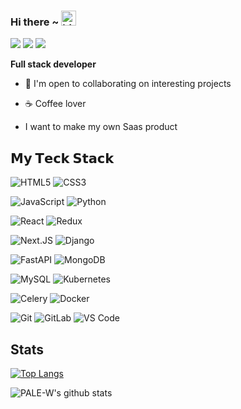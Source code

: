 ### Hi there ~ <img src="https://user-images.githubusercontent.com/1303154/88677602-1635ba80-d120-11ea-84d8-d263ba5fc3c0.gif" width="24px" alt="hi">

[![](https://img.shields.io/badge/-@Pale__W-%23181717?style=flat-square&logo=x)]([https://twitter.com/DogerazOfficial](https://twitter.com/Pale__W))
[![](https://img.shields.io/badge/-@dogeraz-%23181717?style=flat-square&logo=instagram)](https://www.instagram.com/dogeraz/)
[![](https://img.shields.io/badge/-@PALE_W-%23000000?style=flat-square&logo=youtube)](https://www.youtube.com/channel/UC6SAVNeHycnhi17MZCkiTmQ)



**Full stack developer**

- 🤝  I'm open to collaborating on interesting projects

- ☕️ Coffee lover


- I want to make my own Saas product

## 𝗠𝘆 𝗧𝗲𝗰𝗸 𝗦𝘁𝗮𝗰𝗸


![HTML5](https://img.shields.io/badge/html5-%23E34F26.svg?style=for-the-badge&logo=html5&logoColor=white) ![CSS3](https://img.shields.io/badge/css3-%231572B6.svg?style=for-the-badge&logo=css3&logoColor=white)

![JavaScript](https://img.shields.io/badge/javascript-%23323330.svg?style=for-the-badge&logo=javascript&logoColor=white) ![Python](https://img.shields.io/badge/python-3670A0?style=for-the-badge&logo=python&logoColor=white)

![React](https://img.shields.io/badge/react-%2320232a.svg?style=for-the-badge&logo=react&logoColor=white) ![Redux](https://img.shields.io/badge/redux-%23593d88.svg?style=for-the-badge&logo=redux&logoColor=white)

![Next.JS](https://img.shields.io/badge/Next-black?style=for-the-badge&logo=next.js&logoColor=white) ![Django](https://img.shields.io/badge/django-%23092E20.svg?style=for-the-badge&logo=django&logoColor=white)

![FastAPI](https://img.shields.io/badge/FastAPI-005571?style=for-the-badge&logo=fastapi) ![MongoDB](https://img.shields.io/badge/MongoDB-%234ea94b.svg?style=for-the-badge&logo=mongodb&logoColor=white)

![MySQL](https://img.shields.io/badge/mysql-%2300f.svg?style=for-the-badge&logo=mysql&logoColor=white) ![Kubernetes](https://img.shields.io/badge/kubernetes-%23326ce5.svg?style=for-the-badge&logo=kubernetes&logoColor=white)

![Celery](https://img.shields.io/badge/celery-%23a9cc54.svg?style=for-the-badge&logo=celery&logoColor=ddf4a4) ![Docker](https://img.shields.io/badge/docker-%230db7ed.svg?style=for-the-badge&logo=docker&logoColor=white)





![Git](https://img.shields.io/badge/-Git-%23F05032?style=flat-square&logo=git&logoColor=%23ffffff)
![GitLab](https://img.shields.io/badge/-GitLab-FCA121?style=flat-square&logo=gitlab)
![VS Code](https://img.shields.io/badge/-VSCode-%23007ACC?style=flat-square&logo=visual-studio-code)




## Stats

[![Top Langs](https://github-readme-stats.vercel.app/api/top-langs/?username=DOGERAZ)](https://github.com/DOGERAZ/github-readme-stats)

![PALE-W's github stats](https://github-readme-stats.vercel.app/api?username=PALE-W&count_private=true&show_icons=true&theme=dracula)

</details>
